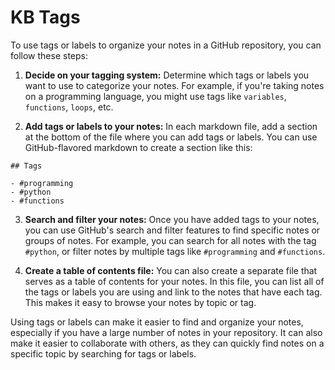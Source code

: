 # KB Tags

To use tags or labels to organize your notes in a GitHub repository, you can follow these steps:

1. **Decide on your tagging system:** Determine which tags or labels you want to use to categorize your notes. For example, if you're taking notes on a programming language, you might use tags like `variables`, `functions`, `loops`, etc.

2. **Add tags or labels to your notes:** In each markdown file, add a section at the bottom of the file where you can add tags or labels. You can use GitHub-flavored markdown to create a section like this:

```
## Tags

- #programming
- #python
- #functions
```

3. **Search and filter your notes:** Once you have added tags to your notes, you can use GitHub's search and filter features to find specific notes or groups of notes. For example, you can search for all notes with the tag `#python`, or filter notes by multiple tags like `#programming` and `#functions`.

4. **Create a table of contents file:** You can also create a separate file that serves as a table of contents for your notes. In this file, you can list all of the tags or labels you are using and link to the notes that have each tag. This makes it easy to browse your notes by topic or tag.

Using tags or labels can make it easier to find and organize your notes, especially if you have a large number of notes in your repository. It can also make it easier to collaborate with others, as they can quickly find notes on a specific topic by searching for tags or labels.

